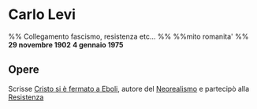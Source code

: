 # Carlo Levi
%% Collegamento fascismo, resistenza etc... %%
%%mito romanita' %%
**29 novembre 1902**
**4 gennaio 1975**

## Opere
Scrisse [Cristo si è fermato a Eboli](Cristo%20si%20è%20fermato%20a%20Eboli.md), autore del [Neorealismo](Neorealismo.md) e partecipò alla [Resistenza](Resistenza.md)